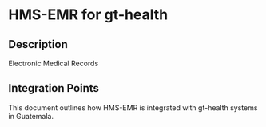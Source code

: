 # HMS-EMR for gt-health

## Description

Electronic Medical Records

## Integration Points

This document outlines how HMS-EMR is integrated with gt-health systems in Guatemala.
